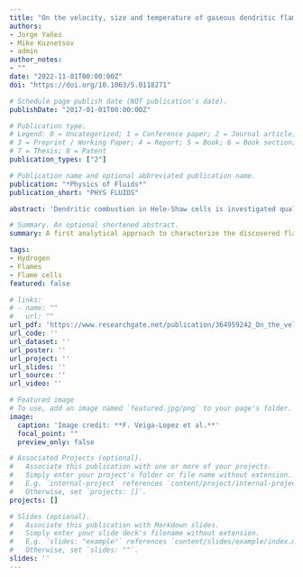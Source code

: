 ```yaml
---
title: "On the velocity, size and temperature of gaseous dendritic flames"
authors:
- Jorge Yañez
- Mike Kuznetsov
- admin
author_notes:
- ""
date: "2022-11-01T00:00:00Z"
doi: "https://doi.org/10.1063/5.0118271"

# Schedule page publish date (NOT publication's date).
publishDate: "2017-01-01T00:00:00Z"

# Publication type.
# Legend: 0 = Uncategorized; 1 = Conference paper; 2 = Journal article;
# 3 = Preprint / Working Paper; 4 = Report; 5 = Book; 6 = Book section;
# 7 = Thesis; 8 = Patent
publication_types: ["2"]

# Publication name and optional abbreviated publication name.
publication: "*Physics of Fluids*"
publication_short: "PHYS FLUIDS"

abstract: 'Dendritic combustion in Hele-Shaw cells is investigated qualitatively using a simplified one-dimensional  thermo-diffusive model. Formulae for the velocity, size and temperature of the flamelets are derived. {\color{magenta} The temperature and velocity of the flames increase for small radii to allow for their survival regardless the activation energy. In addition, the results obtained with very large activation energy  were compared with experimental results, finding that additional tests are required due to the strong influence of gravity on the velocity and size estimations.} Conditions for the existence of this anomalous propagation are investigated, confirming analytically that it can only happen for low Lewis numbers.'

# Summary. An optional shortened abstract.
summary: A first analytical approach to characterize the discovered flame cells.

tags:
- Hydrogen
- Flames
- Flame cells
featured: false

# links:
# - name: ""
#   url: ""
url_pdf: 'https://www.researchgate.net/publication/364959242_On_the_velocity_size_and_temperature_of_gaseous_dendritic_flames'
url_code: ''
url_dataset: ''
url_poster: ''
url_project: ''
url_slides: ''
url_source: ''
url_video: ''

# Featured image
# To use, add an image named `featured.jpg/png` to your page's folder. 
image:
  caption: 'Image credit: **F. Veiga-Lopez et al.**'
  focal_point: ""
  preview_only: false

# Associated Projects (optional).
#   Associate this publication with one or more of your projects.
#   Simply enter your project's folder or file name without extension.
#   E.g. `internal-project` references `content/project/internal-project/index.md`.
#   Otherwise, set `projects: []`.
projects: []

# Slides (optional).
#   Associate this publication with Markdown slides.
#   Simply enter your slide deck's filename without extension.
#   E.g. `slides: "example"` references `content/slides/example/index.md`.
#   Otherwise, set `slides: ""`.
slides: ''
---
```

